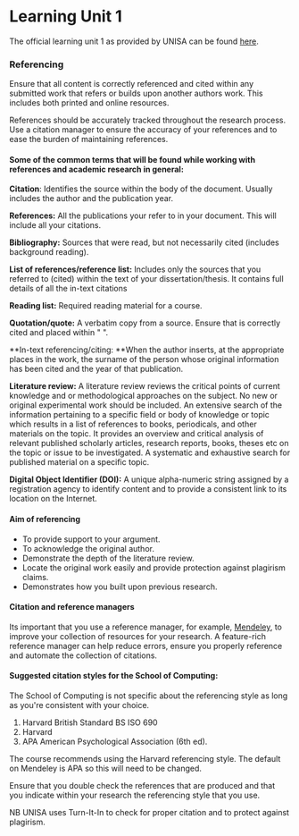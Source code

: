 # Learning Unit 1

The official learning unit 1 as provided by UNISA can be found [here](/learning-units/HPCOS81_Learning_Unit_1_2019.pdf).

### Referencing

Ensure that all content is correctly referenced and cited within any submitted work that refers or builds upon another authors work. This includes both printed and online resources.

References should be accurately tracked throughout the research process. Use a citation manager to ensure the accuracy of your references and to ease the burden of maintaining references.

#### Some of the common terms that will be found while working with references and academic research in general:

**Citation**: Identifies the source within the body of the document. Usually includes the author and the publication year.

**References:** All the publications your refer to in your document. This will include all your citations.

**Bibliography:** Sources that were read, but not necessarily cited \(includes background reading\).

**List of references/reference list:** Includes only the sources that you referred to \(cited\) within the text of your dissertation/thesis. It contains full details of all the in-text citations

**Reading list:** Required reading material for a course.

**Quotation/quote:** A verbatim copy from a source. Ensure that is correctly cited and placed within " ".

**In-text referencing/citing: **When the author inserts, at the appropriate places in the work, the surname of the person whose original information has been cited and the year of that publication.

**Literature review:** A literature review reviews the critical points of current knowledge and or methodological approaches on the subject. No new or original experimental work should be included. An extensive search of the information pertaining to a specific field or body of knowledge or topic which results in a list of references to books, periodicals, and other materials on the topic. It provides an overview and critical analysis of relevant published scholarly articles, research reports, books, theses etc on the topic or issue to be investigated. A systematic and exhaustive search for published material on a specific topic.

**Digital Object Identifier \(DOI\):** A unique alpha-numeric string assigned by a registration agency to identify content and to provide a consistent link to its location on the Internet.

#### Aim of referencing

* To provide support to your argument.
* To acknowledge the original author.
* Demonstrate the depth of the literature review.
* Locate the original work easily and provide protection against plagirism claims.
* Demonstrates how you built upon previous research.

#### Citation and reference managers

Its important that you use a reference manager, for example, [Mendeley](https://www.mendeley.com), to improve your collection of resources for your research. A feature-rich reference manager can help reduce errors, ensure you properly reference and automate the collection of citations.

#### Suggested citation styles for the School of Computing:

The School of Computing is not specific about the referencing style as long as you're consistent with your choice.

1. Harvard British Standard BS ISO 690 
2. Harvard 
3. APA American Psychological Association \(6th ed\).

The course recommends using the Harvard referencing style. The default on Mendeley is APA so this will need to be changed.

Ensure that you double check the references that are produced and that you indicate within your research the referencing style that you use.

NB UNISA uses Turn-It-In to check for proper citation and to protect against plagirism.

